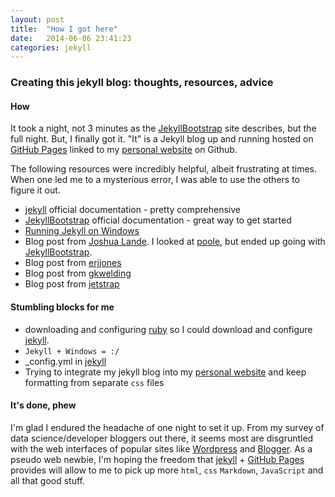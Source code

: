 ```yaml
---
layout: post
title:  "How I got here"
date:   2014-06-06 23:41:23
categories: jekyll
---
```

### Creating this jekyll blog: thoughts, resources, advice


#### How

It took a night, not 3 minutes as the [JekyllBootstrap] site describes, but the full night.  But, I finally got it. 
"It" is a Jekyll blog up and running hosted on [GitHub Pages] linked to my [personal website] on Github.

The following resources were incredibly helpful, albeit frustrating at times.  When one led me to a mysterious error, I was able
to use the others to figure it out.

* [jekyll] official documentation - pretty comprehensive
* [JekyllBootstrap] official documentation - great way to get started
* [Running Jekyll on Windows]
* Blog post from [Joshua Lande].  I looked at [poole], but ended up going with [JekyllBootstrap].
* Blog post from [erjjones]
* Blog post from [gkwelding]
* Blog post from [jetstrap]

#### Stumbling blocks for me

* downloading and configuring [ruby] so I could download and configure [jekyll].
* `Jekyll + Windows = :/`
* _config.yml in [jekyll]
* Trying to integrate my jekyll blog into my [personal website] and keep formatting from separate `css` files

#### It's done, phew 
I'm glad I endured the headache of one night to set it up.  From my survey of data science/developer bloggers out there, it seems
most are disgruntled with the web interfaces of popular sites like [Wordpress] and [Blogger].  As a pseudo web newbie, I'm hoping the 
freedom that [jekyll] + [GitHub Pages] provides will allow to me to pick up more `html`, `css` `Markdown`, `JavaScript` and all that good stuff.





[jekyll]:  http://jekyllrb.com
[JekyllBootstrap]: http://jekyllbootstrap.com/
[Joshua Lande]: http://joshualande.com/jekyll-github-pages-poole/
[poole]:http://joshualande.com/jekyll-github-pages-poole/
[erjjones]: http://erjjones.github.io/blog/How-I-built-my-blog-in-one-day/
[gkwelding]: http://in-the-attic.com/2013/01/04/building-a-blog-using-jekyll-bootstrap-and-github-pages-a-beginners-guide/
[jetstrap]: http://blog.jetstrap.com/2013/03/building-a-docs-site-with-jekyll-github-pages/
[personal website]: http://brooksandrew.github.io
[ruby]: https://www.ruby-lang.org/en/
[Running Jekyll on Windows]: http://www.madhur.co.in/blog/2011/09/01/runningjekyllwindows.html
[Wordpress]: http://wordpress.org/
[Blogger]: https://www.blogger.com/
[GitHub Pages]: https://pages.github.com/


